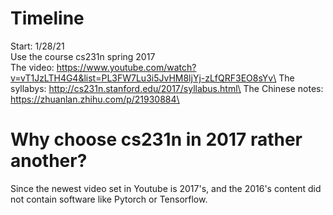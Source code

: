 # Timeline
Start: 1/28/21\
Use the course cs231n spring 2017\
The video: https://www.youtube.com/watch?v=vT1JzLTH4G4&list=PL3FW7Lu3i5JvHM8ljYj-zLfQRF3EO8sYv\
The syllabys: http://cs231n.stanford.edu/2017/syllabus.html\
The Chinese notes: https://zhuanlan.zhihu.com/p/21930884\
# Why choose cs231n in 2017 rather another?
Since the newest video set in Youtube is 2017's, and the 2016's content did not contain software like Pytorch or Tensorflow.

